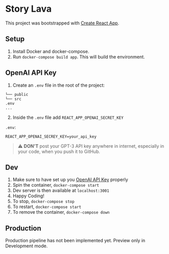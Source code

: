 # Story Lava

This project was bootstrapped with [Create React App](https://github.com/facebook/create-react-app).

## Setup

1. Install Docker and docker-compose.
1. Run `docker-compose build app`. This will build the environment.

## OpenAI API Key

1. Create an `.env` file in the root of the project:

```
└── public
└── src
.env
...
```

2. Inside the `.env` file add `REACT_APP_OPENAI_SECRET_KEY`

`.env`:

```
REACT_APP_OPENAI_SECREY_KEY=your_api_key
```

> :warning: **DON'T** post your GPT-3 API key anywhere in internet, especially in your code, when you push it to GitHub.

## Dev

1. Make sure to have set up you [OpenAI API Key](#OpenAI-API-key) properly
1. Spin the container, `docker-compose start`
1. Dev server is then available at `localhost:3001`
1. Happy Coding!
1. To stop, `docker-compose stop`
1. To restart, `docker-compose start`
1. To remove the container, `docker-compose down`

## Production

Production pipeline has not been implemented yet. Preview only in Development mode.
